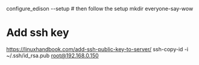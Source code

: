 configure_edison --setup # then follow the setup
mkdir everyone-say-wow

# Add ssh key
https://linuxhandbook.com/add-ssh-public-key-to-server/
ssh-copy-id -i ~/.ssh/id_rsa.pub root@192.168.0.150
